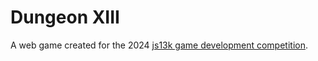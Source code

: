 # Dungeon XIII

A web game created for the 2024 [js13k game development competition](https://js13kgames.com/).